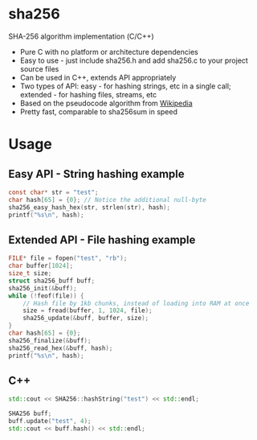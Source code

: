 
# sha256
SHA-256 algorithm implementation (С/С++)

- Pure C with no platform or architecture dependencies
- Easy to use - just include sha256.h and add sha256.c to your project source files
- Can be used in C++, extends API appropriately
- Two types of API: easy - for hashing strings, etc in a single call; extended - for hashing files, streams, etc
- Based on the pseudocode algorithm from [Wikipedia](https://en.wikipedia.org/wiki/SHA-2#Pseudocode)
- Pretty fast, comparable to sha256sum in speed
# Usage
## Easy API - String hashing example
```c
const char* str = "test";
char hash[65] = {0}; // Notice the additional null-byte
sha256_easy_hash_hex(str, strlen(str), hash);
printf("%s\n", hash);
```
## Extended API - File hashing example
```c
FILE* file = fopen("test", "rb");
char buffer[1024];
size_t size;
struct sha256_buff buff;
sha256_init(&buff);
while (!feof(file)) {
    // Hash file by 1kb chunks, instead of loading into RAM at once
    size = fread(buffer, 1, 1024, file);
    sha256_update(&buff, buffer, size);
}
char hash[65] = {0};
sha256_finalize(&buff);
sha256_read_hex(&buff, hash);
printf("%s\n", hash);
```
## C++
```cpp
std::cout << SHA256::hashString("test") << std::endl;

SHA256 buff;
buff.update("test", 4);
std::cout << buff.hash() << std::endl;
```
